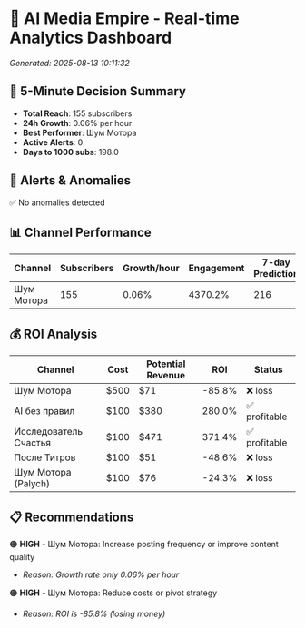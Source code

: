 # 🚀 AI Media Empire - Real-time Analytics Dashboard

*Generated: 2025-08-13 10:11:32*

## 🎯 5-Minute Decision Summary

- **Total Reach**: 155 subscribers
- **24h Growth**: 0.06% per hour
- **Best Performer**: Шум Мотора
- **Active Alerts**: 0
- **Days to 1000 subs**: 198.0

## 🚨 Alerts & Anomalies

✅ No anomalies detected

## 📊 Channel Performance

| Channel | Subscribers | Growth/hour | Engagement | 7-day Prediction |
|---------|------------|-------------|------------|------------------|
| Шум Мотора | 155 | 0.06% | 4370.2% | 216 |

## 💰 ROI Analysis

| Channel | Cost | Potential Revenue | ROI | Status |
|---------|------|------------------|-----|--------|
| Шум Мотора | $500 | $71 | -85.8% | ❌ loss |
| AI без правил | $100 | $380 | 280.0% | ✅ profitable |
| Исследователь Счастья | $100 | $471 | 371.4% | ✅ profitable |
| После Титров | $100 | $51 | -48.6% | ❌ loss |
| Шум Мотора (Palych) | $100 | $76 | -24.3% | ❌ loss |

## 📋 Recommendations

🟠 **HIGH** - Шум Мотора: Increase posting frequency or improve content quality
   - *Reason: Growth rate only 0.06% per hour*

🟠 **HIGH** - Шум Мотора: Reduce costs or pivot strategy
   - *Reason: ROI is -85.8% (losing money)*


